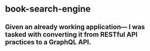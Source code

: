# book-search-engine

## Given an already working application&mdash; I was tasked with converting it from RESTful API practices to a GraphQL API.